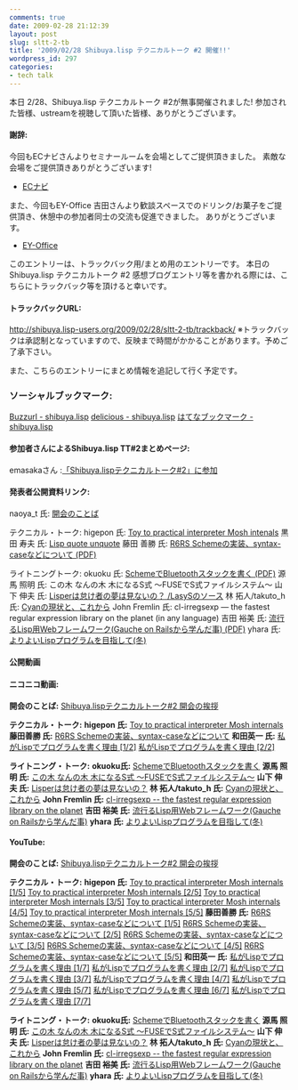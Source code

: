 ```yaml
---
comments: true
date: 2009-02-28 21:12:39
layout: post
slug: sltt-2-tb
title: '2009/02/28 Shibuya.lisp テクニカルトーク #2 開催!!'
wordpress_id: 297
categories:
- tech talk
---
```


本日 2/28、Shibuya.lisp テクニカルトーク #2が無事開催されました!
参加された皆様、ustreamを視聴して頂いた皆様、ありがとうございます。


#### 謝辞:


今回もECナビさんよりセミナールームを会場としてご提供頂きました。
素敵な会場をご提供頂きありがとうございます!
- [ECナビ](http://ecnavi.co.jp/)

また、今回もEY-Office 吉田さんより歓談スペースでのドリンク/お菓子をご提供頂き、休憩中の参加者同士の交流も促進できました。
ありがとうございます。
- [EY-Office](http://www.ey-office.com/)

このエントリーは、トラックバック用/まとめ用のエントリーです。
本日のShibuya.lisp テクニカルトーク #2 感想ブログエントリ等を書かれる際には、こちらにトラックバック等を頂けると幸いです。


#### トラックバックURL:


http://shibuya.lisp-users.org/2009/02/28/sltt-2-tb/trackback/
※トラックバックは承認制となっていますので、反映まで時間がかかることがあります。予めご了承下さい。

また、こちらのエントリーにまとめ情報を追記して行く予定です。


### ソーシャルブックマーク:


[Buzzurl - shibuya.lisp](http://buzzurl.jp/tag/shibuya.lisp)
[delicious - shibuya.lisp](http://delicious.com/tag/shibuya.lisp)
[はてなブックマーク - shibuya.lisp](http://b.hatena.ne.jp/t/shibuya.lisp)


#### 参加者さんによるShibuya.lisp TT#2まとめページ:


emasakaさん :[「Shibuya.lispテクニカルトーク#2」に参加](http://emasaka.blog65.fc2.com/blog-entry-564.html)


#### 発表者公開資料リンク:


naoya_t 氏: [開会のことば](http://www.slideshare.net/naoya_t/shibuyalisp-tt2-opening)

テクニカル・トーク:
higepon 氏: [Toy to practical interpreter Mosh intenals](http://www.slideshare.net/higepon/toy-to-practical-interpreter-mosh-intenals-shibuyalisp20090228-1083314)
黒田 寿夫 氏: [Lisp quote unquote](http://cl-www.msi.co.jp/articles/lisp-talk.html)
藤田 善勝 氏: [R6RS Schemeの実装、syntax-caseなどについて (PDF)](http://www.littlewing.co.jp/ypsilon/shibuyalisp/TT2-fujita-talk-slide.pdf)

ライトニングトーク:
okuoku 氏: [SchemeでBluetoothスタックを書く (PDF)](http://storage.osdev.info/pub/idmjt/diaryimage/0902/neta080228l1.pdf)
源馬 照明 氏: この木 なんの木 木になるS式 〜FUSEでS式ファイルシステム〜
山下 伸夫 氏: [Lisperは怠け者の夢は見ないの？ /LasySのソース](http://d.hatena.ne.jp/nobsun/20090302)
林 拓人/takuto_h 氏: [Cyanの現状と、これから](http://www.geocities.jp/takt0_h/slide/index.html)
John Fremlin 氏: cl-irregsexp — the fastest regular expression library on the planet (in any language)
吉田 裕美 氏: [流行るLisp用Webフレームワーク(Gauche on Railsから学んだ事) (PDF)](http://www.ey-office.net/public/GaucheOnRailsNext.pdf)
yhara 氏: [よりよいLispプログラムを目指して(冬)](http://mono.kmc.gr.jp/~yhara/files/heikou_shihenkei/)


#### 公開動画




#### ニコニコ動画:


**開会のことば:**
[Shibuya.lispテクニカルトーク#2 開会の挨拶](http://www.nicovideo.jp/watch/sm6299315)

**テクニカル・トーク:**
**higepon 氏:**
[Toy to practical interpreter Mosh internals](http://www.nicovideo.jp/watch/sm6299344)
**藤田善勝 氏:**
[R6RS Schemeの実装、syntax-caseなどについて](http://www.nicovideo.jp/watch/sm6299393)
**和田英一 氏:**
[私がLispでプログラムを書く理由 [1/2]](http://www.nicovideo.jp/watch/sm6302603)
[私がLispでプログラムを書く理由 [2/2]](http://www.nicovideo.jp/watch/sm6302765)

**ライトニング・トーク:**
**okuoku氏:**
[SchemeでBluetoothスタックを書く](http://www.nicovideo.jp/watch/sm6302945)
**源馬 照明 氏:**
[この木 なんの木 木になるS式 〜FUSEでS式ファイルシステム〜](http://www.nicovideo.jp/watch/sm6303013)
**山下 伸夫 氏:**
[Lisperは怠け者の夢は見ないの？](http://www.nicovideo.jp/watch/sm6303132)
**林 拓人/takuto_h 氏:**
[Cyanの現状と、これから](http://www.nicovideo.jp/watch/sm6303215)
**John Fremlin 氏:**
[cl-irregsexp -- the fastest regular expression library on the planet](http://www.nicovideo.jp/watch/sm6303248)
**吉田 裕美 氏:**
[流行るLisp用Webフレームワーク(Gauche on Railsから学んだ事)](http://www.nicovideo.jp/watch/sm6303487)
**yhara 氏:**
[よりよいLispプログラムを目指して(冬)](http://www.nicovideo.jp/watch/sm6303572)


#### YouTube:


**開会のことば:**
[Shibuya.lispテクニカルトーク#2 開会の挨拶](http://www.youtube.com/watch?v=SEZsNeA6ZJs)

**テクニカル・トーク:**
**higepon 氏:**
[Toy to practical interpreter Mosh internals [1/5]](http://www.youtube.com/watch?v=bGdkuKoQ09o)
[Toy to practical interpreter Mosh internals [2/5]](http://www.youtube.com/watch?v=5_dXw6RKVd4)
[Toy to practical interpreter Mosh internals [3/5]](http://www.youtube.com/watch?v=zuaf36jW2dg)
[Toy to practical interpreter Mosh internals [4/5]](http://www.youtube.com/watch?v=cuqi94lqIUM)
[Toy to practical interpreter Mosh internals [5/5]](http://www.youtube.com/watch?v=dNLMMJjfy6Q)
**藤田善勝 氏:**
[R6RS Schemeの実装、syntax-caseなどについて [1/5]](http://www.youtube.com/watch?v=FPsjXt9MytI)
[R6RS Schemeの実装、syntax-caseなどについて [2/5]](http://www.youtube.com/watch?v=NqOp6qZA790)
[R6RS Schemeの実装、syntax-caseなどについて [3/5]](http://www.youtube.com/watch?v=LFr6JDLeND4)
[R6RS Schemeの実装、syntax-caseなどについて [4/5]](http://www.youtube.com/watch?v=_cgawWyOuSo)
[R6RS Schemeの実装、syntax-caseなどについて [5/5]](http://www.youtube.com/watch?v=J-oLfBeB07U)
**和田英一 氏:**
[私がLispでプログラムを書く理由 [1/7]](http://www.youtube.com/watch?v=w8IxEQmtjSE)
[私がLispでプログラムを書く理由 [2/7]](http://www.youtube.com/watch?v=LWQhMOt15zA)
[私がLispでプログラムを書く理由 [3/7]](http://www.youtube.com/watch?v=hH8KxaEb068)
[私がLispでプログラムを書く理由 [4/7]](http://www.youtube.com/watch?v=kZFWpVC7c9I)
[私がLispでプログラムを書く理由 [5/7]](http://www.youtube.com/watch?v=Dxno3bI8q2I)
[私がLispでプログラムを書く理由 [6/7]](http://www.youtube.com/watch?v=DQ0fo8WvcHM)
[私がLispでプログラムを書く理由 [7/7]](http://www.youtube.com/watch?v=-C3jY1xQtYI)

**ライトニング・トーク:**
**okuoku氏:**
[SchemeでBluetoothスタックを書く](http://www.youtube.com/watch?v=80W0uIrg17k)
**源馬 照明 氏:**
[この木 なんの木 木になるS式 〜FUSEでS式ファイルシステム〜](http://www.youtube.com/watch?v=6zkje6tDfkM)
**山下 伸夫 氏:**
[Lisperは怠け者の夢は見ないの？](http://www.youtube.com/watch?v=dKKyatLbIV8)
**林 拓人/takuto_h 氏:**
[Cyanの現状と、これから](http://www.youtube.com/watch?v=xXHXgCgW1Wo)
**John Fremlin 氏:**
[cl-irregsexp -- the fastest regular expression library on the planet](http://www.youtube.com/watch?v=aJPAGELD4SE)
**吉田 裕美 氏:**
[流行るLisp用Webフレームワーク(Gauche on Railsから学んだ事)](http://www.youtube.com/watch?v=VefazgHhUnI)
**yhara 氏:**
[よりよいLispプログラムを目指して(冬)](http://www.youtube.com/watch?v=UnDZHacrBTA)

